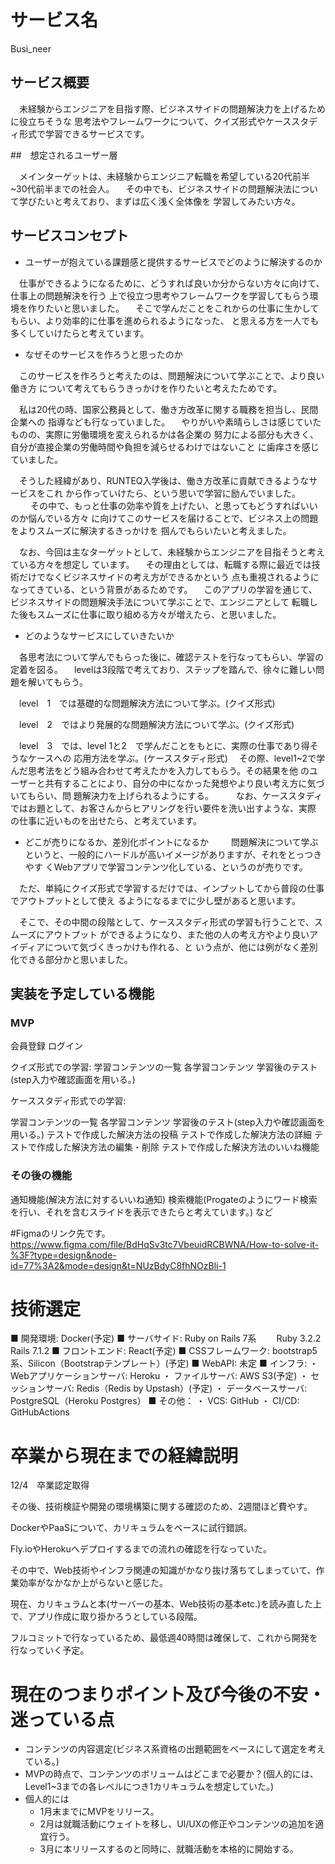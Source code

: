 # サービス名

Busi_neer

## サービス概要

　未経験からエンジニアを目指す際、ビジネスサイドの問題解決力を上げるために役立ちそうな
思考法やフレームワークについて、クイズ形式やケーススタディ形式で学習できるサービスです。

##　想定されるユーザー層

　メインターゲットは、未経験からエンジニア転職を希望している20代前半~30代前半までの社会人。
　その中でも、ビジネスサイドの問題解決法について学びたいと考えており、まずは広く浅く全体像を
学習してみたい方々。


## サービスコンセプト

* ユーザーが抱えている課題感と提供するサービスでどのように解決するのか

　仕事ができるようになるために、どうすれば良いか分からない方々に向けて、仕事上の問題解決を行う
上で役立つ思考やフレームワークを学習してもらう環境を作りたいと思いました。
　そこで学んだことをこれからの仕事に生かしてもらい、より効率的に仕事を進められるようになった、
と思える方を一人でも多くしていけたらと考えています。

* なぜそのサービスを作ろうと思ったのか

　このサービスを作ろうと考えたのは、問題解決について学ぶことで、より良い働き方
について考えてもらうきっかけを作りたいと考えたためです。

　私は20代の時、国家公務員として、働き方改革に関する職務を担当し、民間企業への
指導なども行なっていました。
　やりがいや素晴らしさは感じていたものの、実際に労働環境を変えられるかは各企業の
努力による部分も大きく、自分が直接企業の労働時間や負担を減らせるわけではないこと
に歯痒さを感じていました。

　そうした経緯があり、RUNTEQ入学後は、働き方改革に貢献できるようなサービスをこれ
から作っていけたら、という思いで学習に励んでいました。
　
　その中で、もっと仕事の効率や質を上げたい、と思ってもどうすればいいのか悩んでいる方々
に向けてこのサービスを届けることで、ビジネス上の問題をよりスムーズに解決するきっかけを
掴んでもらいたいと考えました。

　なお、今回は主なターゲットとして、未経験からエンジニアを目指そうと考えている方々を想定し
ています。
　その理由としては、転職する際に最近では技術だけでなくビジネスサイドの考え方ができるかという
点も重視されるようになってきている、という背景があるためです。
　このアプリの学習を通じて、ビジネスサイドの問題解決手法について学ぶことで、エンジニアとして
転職した後もスムーズに仕事に取り組める方々が増えたら、と思いました。


* どのようなサービスにしていきたいか

　各思考法について学んでもらった後に、確認テストを行なってもらい、学習の定着を図る。
　levelは3段階で考えており、ステップを踏んで、徐々に難しい問題を解いてもらう。

　level　1　では基礎的な問題解決方法について学ぶ。(クイズ形式)

　level　2　ではより発展的な問題解決方法について学ぶ。(クイズ形式)

　level　3　では、level 1と2　で学んだことをもとに、実際の仕事であり得そうなケースへの
応用方法を学ぶ。(ケーススタディ形式)
　その際、level1~2で学んだ思考法をどう組み合わせて考えたかを入力してもらう。その結果を他
のユーザーと共有することにより、自分の中になかった発想やより良い考え方に気づいてもらい、問
題解決力を上げられるようにする。
　
　なお、ケーススタディではお題として、お客さんからヒアリングを行い要件を洗い出すような、実際
の仕事に近いものを出せたら、と考えています。
　
* どこが売りになるか、差別化ポイントになるか
　
　問題解決について学ぶというと、一般的にハードルが高いイメージがありますが、それをとっつきやす
くWebアプリで学習コンテンツ化している、というのが売りです。

　ただ、単純にクイズ形式で学習するだけでは、インプットしてから普段の仕事でアウトプットとして使え
るようになるまでに少し壁があると思います。

　そこで、その中間の段階として、ケーススタディ形式の学習も行うことで、スムーズにアウトプット
ができるようになり、また他の人の考え方やより良いアイディアについて気づくきっかけも作れる、と
いう点が、他には例がなく差別化できる部分かと思いました。

## 実装を予定している機能
### MVP

会員登録
ログイン

クイズ形式での学習:
学習コンテンツの一覧
各学習コンテンツ
学習後のテスト(step入力や確認画面を用いる。)

ケーススタディ形式での学習:

学習コンテンツの一覧
各学習コンテンツ
学習後のテスト(step入力や確認画面を用いる。)
テストで作成した解決方法の投稿
テストで作成した解決方法の詳細
テストで作成した解決方法の編集・削除
テストで作成した解決方法のいいね機能

### その後の機能

通知機能(解決方法に対するいいね通知)
検索機能(Progateのようにワード検索を行い、それを含むスライドを表示できたらと考えています。)
など

#Figmaのリンク先です。
https://www.figma.com/file/BdHqSv3tc7VbeuidRCBWNA/How-to-solve-it-%3F?type=design&node-id=77%3A2&mode=design&t=NUzBdyC8fhNOzBli-1

# 技術選定

■ 開発環境: Docker(予定)
■ サーバサイド: Ruby on Rails 7系
　　Ruby 3.2.2 Rails 7.1.2
■ フロントエンド: React(予定)
■ CSSフレームワーク: bootstrap5系、Silicon（Bootstrapテンプレート）(予定)
■ WebAPI: 未定
■ インフラ:
・ Webアプリケーションサーバ: Heroku
・ ファイルサーバ: AWS S3(予定)
・ セッションサーバ: Redis（Redis by Upstash）(予定)
・ データベースサーバ: PostgreSQL（Heroku Postgres）
■ その他：
・ VCS: GitHub
・ CI/CD: GitHubActions

# 卒業から現在までの経緯説明

12/4　卒業認定取得

その後、技術検証や開発の環境構築に関する確認のため、2週間ほど費やす。

DockerやPaaSについて、カリキュラムをベースに試行錯誤。

Fly.ioやHerokuへデプロイするまでの流れの確認を行なっていた。

その中で、Web技術やインフラ関連の知識がかなり抜け落ちてしまっていて、作業効率がなかなか上がらないと感じた。

現在、カリキュラムと本(サーバーの基本、Web技術の基本etc.)を読み直した上で、アプリ作成に取り掛かろうとしている段階。

フルコミットで行なっているため、最低週40時間は確保して、これから開発を行なっていく予定。

# 現在のつまりポイント及び今後の不安・迷っている点

- コンテンツの内容選定(ビジネス系資格の出題範囲をベースにして選定を考えている。)
- MVPの時点で、コンテンツのボリュームはどこまで必要か？(個人的には、Level1~3までの各レベルにつき1カリキュラムを想定していた。)
- 個人的には
    - 1月末までにMVPをリリース。
    - 2月は就職活動にウェイトを移し、UI/UXの修正やコンテンツの追加を適宜行う。
    - 3月に本リリースするのと同時に、就職活動を本格的に開始する。